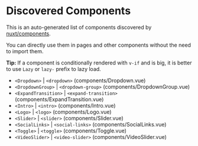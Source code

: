 # Discovered Components

This is an auto-generated list of components discovered by [nuxt/components](https://github.com/nuxt/components).

You can directly use them in pages and other components without the need to import them.

**Tip:** If a component is conditionally rendered with `v-if` and is big, it is better to use `Lazy` or `lazy-` prefix to lazy load.

- `<Dropdown>` | `<dropdown>` (components/Dropdown.vue)
- `<DropdownGroup>` | `<dropdown-group>` (components/DropdownGroup.vue)
- `<ExpandTransition>` | `<expand-transition>` (components/ExpandTransition.vue)
- `<Intro>` | `<intro>` (components/Intro.vue)
- `<Logo>` | `<logo>` (components/Logo.vue)
- `<Slider>` | `<slider>` (components/Slider.vue)
- `<SocialLinks>` | `<social-links>` (components/SocialLinks.vue)
- `<Toggle>` | `<toggle>` (components/Toggle.vue)
- `<VideoSlider>` | `<video-slider>` (components/VideoSlider.vue)
